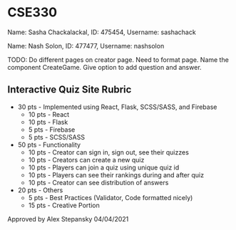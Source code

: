 # CSE330
Name: Sasha Chackalackal, ID: 475454, Username: sashachack

Name: Nash Solon, ID: 477477, Username: nashsolon

TODO:
Do different pages on creator page. Need to format page. Name the component CreateGame. Give option to add question and answer.

## Interactive Quiz Site Rubric
 - 30 pts - Implemented using React, Flask, SCSS/SASS, and Firebase
   - 10 pts - React
   - 10 pts - Flask
   - 5 pts - Firebase
   - 5 pts - SCSS/SASS
 - 50 pts - Functionality
   - 10 pts - Creator can sign in, sign out, see their quizzes
   - 10 pts - Creators can create a new quiz
   - 10 pts - Players can join a quiz using unique quiz id
   - 10 pts - Players can see their rankings during and after quiz
   - 10 pts - Creator can see distribution of answers
 - 20 pts - Others
   - 5 pts - Best Practices (Validator, Code formatted nicely)
   - 15 pts - Creative Portion

Approved by Alex Stepansky 04/04/2021


  
